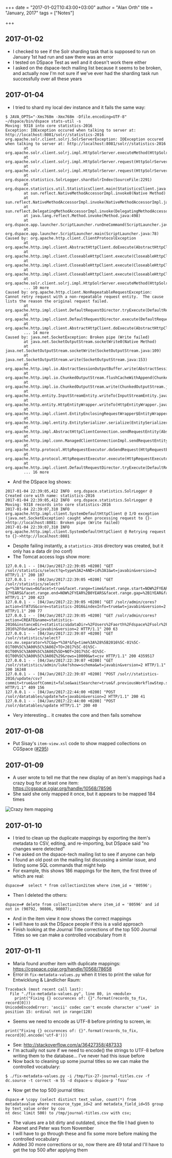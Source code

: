 +++
date = "2017-01-02T10:43:00+03:00"
author = "Alan Orth"
title = "January, 2017"
tags = ["Notes"]

+++
## 2017-01-02

- I checked to see if the Solr sharding task that is supposed to run on January 1st had run and saw there was an error
- I tested on DSpace Test as well and it doesn't work there either
- I asked on the dspace-tech mailing list because it seems to be broken, and actually now I'm not sure if we've ever had the sharding task run successfully over all these years

## 2017-01-04

- I tried to shard my local dev instance and it fails the same way:

```
$ JAVA_OPTS="-Xms768m -Xmx768m -Dfile.encoding=UTF-8" ~/dspace/bin/dspace stats-util -s
Moving: 9318 into core statistics-2016
Exception: IOException occured when talking to server at: http://localhost:8081/solr//statistics-2016
org.apache.solr.client.solrj.SolrServerException: IOException occured when talking to server at: http://localhost:8081/solr//statistics-2016
        at org.apache.solr.client.solrj.impl.HttpSolrServer.executeMethod(HttpSolrServer.java:566)
        at org.apache.solr.client.solrj.impl.HttpSolrServer.request(HttpSolrServer.java:210)
        at org.apache.solr.client.solrj.impl.HttpSolrServer.request(HttpSolrServer.java:206)
        at org.dspace.statistics.SolrLogger.shardSolrIndex(SourceFile:2291)
        at org.dspace.statistics.util.StatisticsClient.main(StatisticsClient.java:106)
        at sun.reflect.NativeMethodAccessorImpl.invoke0(Native Method)
        at sun.reflect.NativeMethodAccessorImpl.invoke(NativeMethodAccessorImpl.java:62)
        at sun.reflect.DelegatingMethodAccessorImpl.invoke(DelegatingMethodAccessorImpl.java:43)
        at java.lang.reflect.Method.invoke(Method.java:498)
        at org.dspace.app.launcher.ScriptLauncher.runOneCommand(ScriptLauncher.java:226)
        at org.dspace.app.launcher.ScriptLauncher.main(ScriptLauncher.java:78)
Caused by: org.apache.http.client.ClientProtocolException
        at org.apache.http.impl.client.AbstractHttpClient.doExecute(AbstractHttpClient.java:867)
        at org.apache.http.impl.client.CloseableHttpClient.execute(CloseableHttpClient.java:82)
        at org.apache.http.impl.client.CloseableHttpClient.execute(CloseableHttpClient.java:106)
        at org.apache.http.impl.client.CloseableHttpClient.execute(CloseableHttpClient.java:57)
        at org.apache.solr.client.solrj.impl.HttpSolrServer.executeMethod(HttpSolrServer.java:448)
        ... 10 more
Caused by: org.apache.http.client.NonRepeatableRequestException: Cannot retry request with a non-repeatable request entity.  The cause lists the reason the original request failed.
        at org.apache.http.impl.client.DefaultRequestDirector.tryExecute(DefaultRequestDirector.java:659)
        at org.apache.http.impl.client.DefaultRequestDirector.execute(DefaultRequestDirector.java:487)
        at org.apache.http.impl.client.AbstractHttpClient.doExecute(AbstractHttpClient.java:863)
        ... 14 more
Caused by: java.net.SocketException: Broken pipe (Write failed)
        at java.net.SocketOutputStream.socketWrite0(Native Method)
        at java.net.SocketOutputStream.socketWrite(SocketOutputStream.java:109)
        at java.net.SocketOutputStream.write(SocketOutputStream.java:153)
        at org.apache.http.impl.io.AbstractSessionOutputBuffer.write(AbstractSessionOutputBuffer.java:181)
        at org.apache.http.impl.io.ChunkedOutputStream.flushCacheWithAppend(ChunkedOutputStream.java:124)
        at org.apache.http.impl.io.ChunkedOutputStream.write(ChunkedOutputStream.java:181)
        at org.apache.http.entity.InputStreamEntity.writeTo(InputStreamEntity.java:132)
        at org.apache.http.entity.HttpEntityWrapper.writeTo(HttpEntityWrapper.java:89)
        at org.apache.http.impl.client.EntityEnclosingRequestWrapper$EntityWrapper.writeTo(EntityEnclosingRequestWrapper.java:108)
        at org.apache.http.impl.entity.EntitySerializer.serialize(EntitySerializer.java:117)
        at org.apache.http.impl.AbstractHttpClientConnection.sendRequestEntity(AbstractHttpClientConnection.java:265)
        at org.apache.http.impl.conn.ManagedClientConnectionImpl.sendRequestEntity(ManagedClientConnectionImpl.java:203)
        at org.apache.http.protocol.HttpRequestExecutor.doSendRequest(HttpRequestExecutor.java:236)
        at org.apache.http.protocol.HttpRequestExecutor.execute(HttpRequestExecutor.java:121)
        at org.apache.http.impl.client.DefaultRequestDirector.tryExecute(DefaultRequestDirector.java:685)
        ... 16 more
```

- And the DSpace log shows:

```
2017-01-04 22:39:05,412 INFO  org.dspace.statistics.SolrLogger @ Created core with name: statistics-2016
2017-01-04 22:39:05,412 INFO  org.dspace.statistics.SolrLogger @ Moving: 9318 records into core statistics-2016
2017-01-04 22:39:07,310 INFO  org.apache.http.impl.client.SystemDefaultHttpClient @ I/O exception (java.net.SocketException) caught when processing request to {}->http://localhost:8081: Broken pipe (Write failed)
2017-01-04 22:39:07,310 INFO  org.apache.http.impl.client.SystemDefaultHttpClient @ Retrying request to {}->http://localhost:8081
```

- Despite failing instantly, a `statistics-2016` directory was created, but it only has a data dir (no conf)
- The Tomcat access logs show more:

```
127.0.0.1 - - [04/Jan/2017:22:39:05 +0200] "GET /solr/statistics/select?q=type%3A2+AND+id%3A1&wt=javabin&version=2 HTTP/1.1" 200 107
127.0.0.1 - - [04/Jan/2017:22:39:05 +0200] "GET /solr/statistics/select?q=*%3A*&rows=0&facet=true&facet.range=time&facet.range.start=NOW%2FYEAR-17YEARS&facet.range.end=NOW%2FYEAR%2B0YEARS&facet.range.gap=%2B1YEAR&facet.mincount=1&wt=javabin&version=2 HTTP/1.1" 200 423
127.0.0.1 - - [04/Jan/2017:22:39:05 +0200] "GET /solr/admin/cores?action=STATUS&core=statistics-2016&indexInfo=true&wt=javabin&version=2 HTTP/1.1" 200 77
127.0.0.1 - - [04/Jan/2017:22:39:05 +0200] "GET /solr/admin/cores?action=CREATE&name=statistics-2016&instanceDir=statistics&dataDir=%2FUsers%2Faorth%2Fdspace%2Fsolr%2Fstatistics-2016%2Fdata&wt=javabin&version=2 HTTP/1.1" 200 63
127.0.0.1 - - [04/Jan/2017:22:39:07 +0200] "GET /solr/statistics/select?csv.mv.separator=%7C&q=*%3A*&fq=time%3A%28%5B2016%5C-01%5C-01T00%5C%3A00%5C%3A00Z+TO+2017%5C-01%5C-01T00%5C%3A00%5C%3A00Z%5D+NOT+2017%5C-01%5C-01T00%5C%3A00%5C%3A00Z%29&rows=10000&wt=csv HTTP/1.1" 200 4359517
127.0.0.1 - - [04/Jan/2017:22:39:07 +0200] "GET /solr/statistics/admin/luke?show=schema&wt=javabin&version=2 HTTP/1.1" 200 16248
127.0.0.1 - - [04/Jan/2017:22:39:07 +0200] "POST /solr//statistics-2016/update/csv?commit=true&softCommit=false&waitSearcher=true&f.previousWorkflowStep.split=true&f.previousWorkflowStep.separator=%7C&f.previousWorkflowStep.encapsulator=%22&f.actingGroupId.split=true&f.actingGroupId.separator=%7C&f.actingGroupId.encapsulator=%22&f.containerCommunity.split=true&f.containerCommunity.separator=%7C&f.containerCommunity.encapsulator=%22&f.range.split=true&f.range.separator=%7C&f.range.encapsulator=%22&f.containerItem.split=true&f.containerItem.separator=%7C&f.containerItem.encapsulator=%22&f.p_communities_map.split=true&f.p_communities_map.separator=%7C&f.p_communities_map.encapsulator=%22&f.ngram_query_search.split=true&f.ngram_query_search.separator=%7C&f.ngram_query_search.encapsulator=%22&f.containerBitstream.split=true&f.containerBitstream.separator=%7C&f.containerBitstream.encapsulator=%22&f.owningItem.split=true&f.owningItem.separator=%7C&f.owningItem.encapsulator=%22&f.actingGroupParentId.split=true&f.actingGroupParentId.separator=%7C&f.actingGroupParentId.encapsulator=%22&f.text.split=true&f.text.separator=%7C&f.text.encapsulator=%22&f.simple_query_search.split=true&f.simple_query_search.separator=%7C&f.simple_query_search.encapsulator=%22&f.owningComm.split=true&f.owningComm.separator=%7C&f.owningComm.encapsulator=%22&f.owner.split=true&f.owner.separator=%7C&f.owner.encapsulator=%22&f.filterquery.split=true&f.filterquery.separator=%7C&f.filterquery.encapsulator=%22&f.p_group_map.split=true&f.p_group_map.separator=%7C&f.p_group_map.encapsulator=%22&f.actorMemberGroupId.split=true&f.actorMemberGroupId.separator=%7C&f.actorMemberGroupId.encapsulator=%22&f.bitstreamId.split=true&f.bitstreamId.separator=%7C&f.bitstreamId.encapsulator=%22&f.group_name.split=true&f.group_name.separator=%7C&f.group_name.encapsulator=%22&f.p_communities_name.split=true&f.p_communities_name.separator=%7C&f.p_communities_name.encapsulator=%22&f.query.split=true&f.query.separator=%7C&f.query.encapsulator=%22&f.workflowStep.split=true&f.workflowStep.separator=%7C&f.workflowStep.encapsulator=%22&f.containerCollection.split=true&f.containerCollection.separator=%7C&f.containerCollection.encapsulator=%22&f.complete_query_search.split=true&f.complete_query_search.separator=%7C&f.complete_query_search.encapsulator=%22&f.p_communities_id.split=true&f.p_communities_id.separator=%7C&f.p_communities_id.encapsulator=%22&f.rangeDescription.split=true&f.rangeDescription.separator=%7C&f.rangeDescription.encapsulator=%22&f.group_id.split=true&f.group_id.separator=%7C&f.group_id.encapsulator=%22&f.bundleName.split=true&f.bundleName.separator=%7C&f.bundleName.encapsulator=%22&f.ngram_simplequery_search.split=true&f.ngram_simplequery_search.separator=%7C&f.ngram_simplequery_search.encapsulator=%22&f.group_map.split=true&f.group_map.separator=%7C&f.group_map.encapsulator=%22&f.owningColl.split=true&f.owningColl.separator=%7C&f.owningColl.encapsulator=%22&f.p_group_id.split=true&f.p_group_id.separator=%7C&f.p_group_id.encapsulator=%22&f.p_group_name.split=true&f.p_group_name.separator=%7C&f.p_group_name.encapsulator=%22&wt=javabin&version=2 HTTP/1.1" 409 156
127.0.0.1 - - [04/Jan/2017:22:44:00 +0200] "POST /solr/datatables/update?wt=javabin&version=2 HTTP/1.1" 200 41
127.0.0.1 - - [04/Jan/2017:22:44:00 +0200] "POST /solr/datatables/update HTTP/1.1" 200 40
```

- Very interesting... it creates the core and then fails somehow

## 2017-01-08

- Put Sisay's `item-view.xsl` code to show mapped collections on CGSpace ([#295](https://github.com/ilri/DSpace/pull/295))

## 2017-01-09

- A user wrote to tell me that the new display of an item's mappings had a crazy bug for at least one item: https://cgspace.cgiar.org/handle/10568/78596
- She said she only mapped it once, but it appears to be mapped 184 times

![Crazy item mapping](/cgspace-notes/2017/01/mapping-crazy-duplicate.png)

## 2017-01-10

- I tried to clean up the duplicate mappings by exporting the item's metadata to CSV, editing, and re-importing, but DSpace said "no changes were detected"
- I've asked on the dspace-tech mailing list to see if anyone can help
- I found an old post on the mailing list discussing a similar issue, and listing some SQL commands that might help
- For example, this shows 186 mappings for the item, the first three of which are real:

```
dspace=#  select * from collection2item where item_id = '80596';
```

- Then I deleted the others:

```
dspace=# delete from collection2item where item_id = '80596' and id not in (90792, 90806, 90807);
```

- And in the item view it now shows the correct mappings
- I will have to ask the DSpace people if this is a valid approach
- Finish looking at the Journal Title corrections of the top 500 Journal Titles so we can make a controlled vocabulary from it

## 2017-01-11

- Maria found another item with duplicate mappings: https://cgspace.cgiar.org/handle/10568/78658
- Error in `fix-metadata-values.py` when it tries to print the value for Entwicklung & Ländlicher Raum:

```
Traceback (most recent call last):
  File "./fix-metadata-values.py", line 80, in <module>
    print("Fixing {} occurences of: {}".format(records_to_fix, record[0]))
UnicodeEncodeError: 'ascii' codec can't encode character u'\xe4' in position 15: ordinal not in range(128)
```

- Seems we need to encode as UTF-8 before printing to screen, ie:

```
print("Fixing {} occurences of: {}".format(records_to_fix, record[0].encode('utf-8')))
```

- See: http://stackoverflow.com/a/36427358/487333
- I'm actually not sure if we need to encode() the strings to UTF-8 before writing them to the database... I've never had this issue before
- Now back to cleaning up some journal titles so we can make the controlled vocabulary:

```
$ ./fix-metadata-values.py -i /tmp/fix-27-journal-titles.csv -f dc.source -t correct -m 55 -d dspace-u dspace-p 'fuuu'
```

- Now get the top 500 journal titles:

```
dspace-# \copy (select distinct text_value, count(*) from metadatavalue where resource_type_id=2 and metadata_field_id=55 group by text_value order by cou
nt desc limit 500) to /tmp/journal-titles.csv with csv;
```

- The values are a bit dirty and outdated, since the file I had given to Abenet and Peter was from November
- I will have to go through these and fix some more before making the controlled vocabulary
- Added 30 more corrections or so, now there are 49 total and I'll have to get the top 500 after applying them
